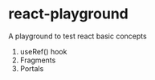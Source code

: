 # react-playground

A playground to test react basic concepts

1.  useRef() hook
2.  Fragments
3.  Portals
